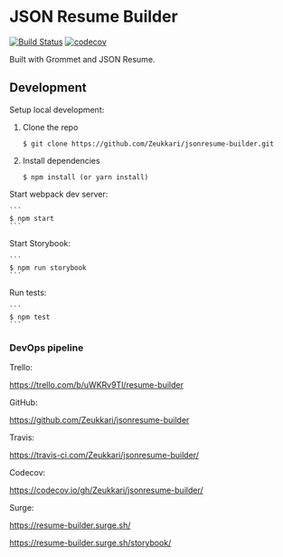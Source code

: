 # JSON Resume Builder

[![Build Status](https://api.travis-ci.org/jsonresume/resume-schema.svg)](http://travis-ci.org/jsonresume/resume-schema) [![codecov](https://codecov.io/gh/Zeukkari/jsonresume-builder/branch/master/graph/badge.svg?token=MAJMdmTjOA)](https://codecov.io/gh/Zeukkari/jsonresume-builder)

Built with Grommet and JSON Resume.

## Development

Setup local development:

1. Clone the repo

   ```
   $ git clone https://github.com/Zeukkari/jsonresume-builder.git
   ```

2. Install dependencies

   ```
   $ npm install (or yarn install)
   ```

Start webpack dev server:

    ```
    $ npm start
    ```

Start Storybook:

    ```
    $ npm run storybook
    ```

Run tests:

    ```
    $ npm test
    ```

### DevOps pipeline

Trello:

https://trello.com/b/uWKRv9Tl/resume-builder

GitHub:

https://github.com/Zeukkari/jsonresume-builder

Travis:

https://travis-ci.com/Zeukkari/jsonresume-builder/

Codecov:

https://codecov.io/gh/Zeukkari/jsonresume-builder/

Surge:

https://resume-builder.surge.sh/

https://resume-builder.surge.sh/storybook/
